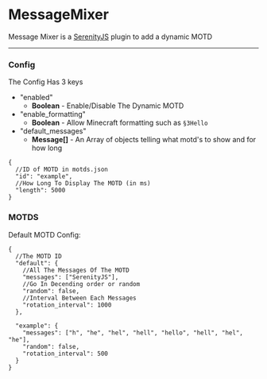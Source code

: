 # MessageMixer

Message Mixer is a [SerenityJS](https://github.com/SerenityJS/serenity/tree/rc-1) plugin to add a dynamic MOTD

---

### Config

The Config Has 3 keys

- "enabled"
  - **Boolean** - Enable/Disable The Dynamic MOTD
- "enable_formatting"
  - **Boolean** - Allow Minecraft formatting such as `§3Hello`
- "default_messages"
  - **Message[]** - An Array of objects telling what motd's to show and for how long

```
{
  //ID of MOTD in motds.json
  "id": "example",
  //How Long To Display The MOTD (in ms)
  "length": 5000
}
```

### MOTDS

Default MOTD Config:

```
{
  //The MOTD ID
  "default": {
    //All The Messages Of The MOTD
    "messages": ["SerenityJS"],
    //Go In Decending order or random
    "random": false,
    //Interval Between Each Messages
    "rotation_interval": 1000
  },

  "example": {
    "messages": ["h", "he", "hel", "hell", "hello", "hell", "hel", "he"],
    "random": false,
    "rotation_interval": 500
  }
}
```
